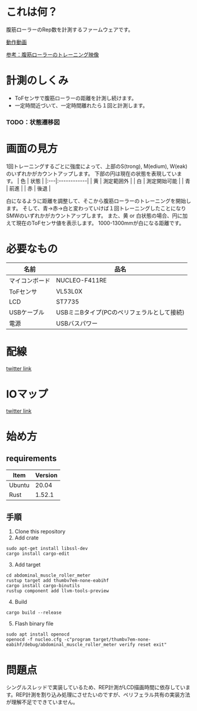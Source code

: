 # これは何？
腹筋ローラーのRep数を計測するファームウェアです。

[動作動画](https://twitter.com/UGKGbrothers/status/1505657964736421888)

[参考：腹筋ローラーのトレーニング映像](https://www.youtube.com/watch?v=neKcj1PcnXM)

# 計測のしくみ
- ToFセンサで腹筋ローラーの距離を計測し続けます。
- 一定時間近づいて、一定時間離れたら１回と計測します。
### TODO：状態遷移図

# 画面の見方
1回トレーニングするごとに強度によって、上部のS(trong), M(edium), W(eak)のいずれかがカウントアップします。
下部の円は現在の状態を表現しています。
| 色 | 状態 |
|:---|:------------|
| 黄 | 測定範囲外 |
| 白 | 測定開始可能 |
| 青 | 前進 |
| 赤 | 後退 |

白になるように距離を調整して、そこから腹筋ローラーのトレーニングを開始します。
そして、青→赤→白と変わっていけば１回トレーニングしたことになりSMWのいずれかがカウントアップします。
また、黄 or 白状態の場合、円に加えて現在のToFセンサ値を表示します。
1000-1300mmが白になる距離です。

# 必要なもの
| 名前 | 品名 |
|-----------|------------|
| マイコンボード | NUCLEO-F411RE |
| ToFセンサ     | VL53L0X        |
| LCD    | ST7735        | 
| USBケーブル    |  USBミニBタイプ(PCのペリフェラルとして接続)    |
| 電源    | USBバスパワー       |

# 配線
[twitter link](https://twitter.com/UGKGbrothers/status/1480446401490432000)

# IOマップ
[twitter link](https://twitter.com/UGKGbrothers/status/1482458100133425152)

# 始め方
## requirements
| Item | Version |
| ------------- | ------------- |
| Ubuntu  | 20.04  |
| Rust  | 1.52.1  |

## 手順
1. Clone this repository
2. Add crate
```
sudo apt-get install libssl-dev
cargo install cargo-edit
```
3. Add target
```
cd abdominal_muscle_roller_meter
rustup target add thumbv7em-none-eabihf
cargo install cargo-binutils
rustup component add llvm-tools-preview
```
4. Build
```
cargo build --release
```
5. Flash binary file
```
sudo apt install openocd
openocd -f nucleo.cfg -c"program target/thumbv7em-none-eabihf/debug/abdominal_muscle_roller_meter verify reset exit"
```

# 問題点
シングルスレッドで実装しているため、REP計測がLCD描画時間に依存しています。REP計測を割り込み処理にさせたいのですが、ペリフェラル共有の実装方法が理解不足でできていません。
